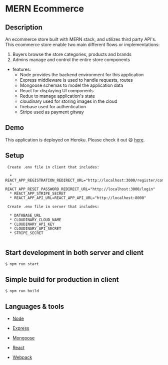 # MERN Ecommerce

## Description

An ecommerce store built with MERN stack, and utilizes third party API's. This ecommerce store enable two main different flows or implementations:

1. Buyers browse the store categories, products and brands
2. Admins manage and control the entire store components 


* features:
  * Node provides the backend environment for this application
  * Express middleware is used to handle requests, routes
  * Mongoose schemas to model the application data
  * React for displaying UI components
  * Redux to manage application's state
  * cloudinary used for storing images in the cloud
  * firebase used for authentication
  * Stripe used as payment gitway
 
  




## Demo

This application is deployed on Heroku. Please check it out :smile: [here](https://mern-ecommerce-84.herokuapp.com/).


## Setup

```
 Create .env file in client that includes:

  * REACT_APP_REGISTRATION_REDIRECT_URL="http://localhost:3000/register/complete"
  * REACT_APP_RESET_PASSWORD_REDIRECT_URL="http://localhost:3000/login"
  * REACT_APP_STRIPE_SECRET
  * REACT_APP_API_URL=REACT_APP_API_URL="http://localhost:8000"

 Create .env file in server that includes:

  * DATABASE_URL
  * CLOUDINARY_CLOUD_NAME
  * CLOUDINARY_API_KEY
  * CLOUDINARY_API_SECRET
  * STRIPE_SECRET
  
```


## Start development in both server and client

```
$ npm run start
```

## Simple build for production in client

```
$ npm run build
```



## Languages & tools

- [Node](https://nodejs.org/en/)

- [Express](https://expressjs.com/)

- [Mongoose](https://mongoosejs.com/)

- [React](https://reactjs.org/)

- [Webpack](https://webpack.js.org/)



